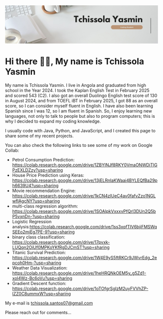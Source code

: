![Coding student](https://github.com/Tchissolayasmin-2007/Tchissolayasmin-2007/blob/main/Tchissola%20Yasmin.jpg)

# Hi there 👋🏾, My name is Tchissola Yasmin
My name is Tchissola Yasmin. I live in Angola and graduated from high school in the Year 2024. I took the Kaplan English Test in February 2025 and scored 543 (C2). I also got an overall Duolingo English test score of 130 in August 2024, and from TOEFL iBT in February 2025, I got 88 as an overall score, so I can consider myself fluent in English. I have also been learning Spanish since I was 12, so I am fluent in Spanish. So, I enjoy learning new languages, not only to talk to people but also to program computers; this is why I decided to expand my coding knowledge.

I usually code with Java, Python, and JavaScript, and I created this page to share some of my recent projects.

You can also check the following links to see some of my work on Google Collab:
- Petrol Consumption Prediction: https://colab.research.google.com/drive/1ZBYlNJf8RKY0VmaONWDiTIGPzEXLDZzy?usp=sharing
- House Price Prediction using Keras: https://colab.research.google.com/drive/13jELRnIaKWaai4BYLEQfBa29ph6639U4?usp=sharing
- Movie recommendation Engine: https://colab.research.google.com/drive/1kCN4zIUeC4av0fafvZzo1NGLwfIAgcNY?usp=sharing
- multi-class regression algorithm: https://colab.research.google.com/drive/1SOAlpkVxxxvPfQrl3DUn2Q5bP5vxnDn-?usp=sharing
- Logistic Regression analysis:https://colab.research.google.com/drive/1ss3xqfTIV6bjiFMSWqSEEo2miEg7PE-9?usp=sharing
- binary class classification: https://colab.research.google.com/drive/17pvxk-LUQqn2OiUf0MPKoYKfRgDJCmST?usp=sharing
- Titanic Survival Prediction: https://colab.research.google.com/drive/1W4E9yS5ftRKCr9JWvrEdg_2epcoh0Hm-?usp=sharing
- Weather Data Visualization: https://colab.research.google.com/drive/1heHRQNkOEM5y_g5Zd1-xol4Wz-Bc6oVu?usp=sharing
- Gradient Descent function: https://colab.research.google.com/drive/1oTOfgrSgIzM2uyFVVhZP-lZZ0C8ummxW?usp=sharing
  
My e-mail is tchissola.santos07@gmail.com 

Please reach out for comments...



